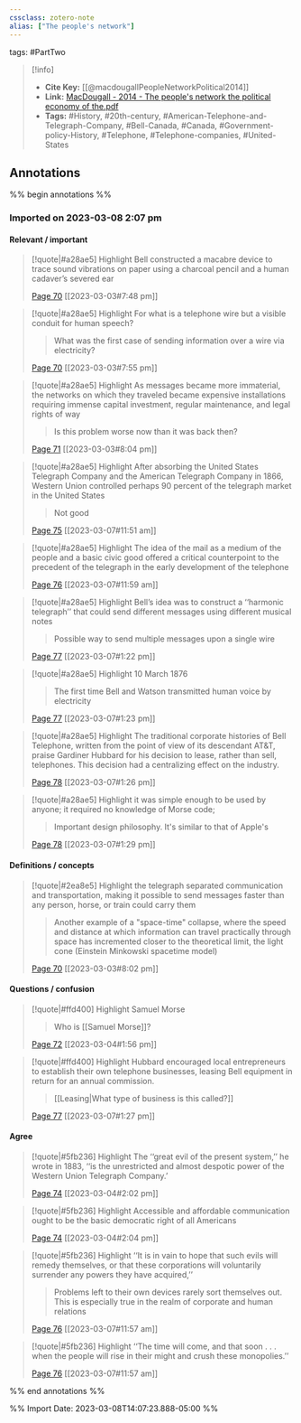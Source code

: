 ```yaml
---
cssclass: zotero-note
alias: ["The people's network"]
---
```

tags: #PartTwo 

> [!info]
> - **Cite Key:** [[@macdougallPeopleNetworkPolitical2014]]
> - **Link:** [MacDougall - 2014 - The people's network the political economy of the.pdf](file://C:\Users\willc\Zotero\storage\979XDSYZ\MacDougall%20-%202014%20-%20The%20people's%20network%20the%20political%20economy%20of%20the.pdf)
> - **Tags:** #History, #20th-century, #American-Telephone-and-Telegraph-Company, #Bell-Canada, #Canada, #Government-policy-History, #Telephone, #Telephone-companies, #United-States

## Annotations
%% begin annotations %%
### Imported on 2023-03-08 2:07 pm

#### Relevant / important

> [!quote|#a28ae5] Highlight
> Bell constructed a macabre device to trace sound vibrations on paper using a charcoal pencil and a human cadaver’s severed ear
>
> [Page 70](zotero://open-pdf/library/items/979XDSYZ?page=70) [[2023-03-03#7:48 pm]]

> [!quote|#a28ae5] Highlight
> For what is a telephone wire but a visible conduit for human speech?
>
>> What was the first case of sending information over a wire via electricity?
>
> [Page 70](zotero://open-pdf/library/items/979XDSYZ?page=70) [[2023-03-03#7:55 pm]]

> [!quote|#a28ae5] Highlight
> As messages became more immaterial, the networks on which they traveled became expensive installations requiring immense capital investment, regular maintenance, and legal rights of way
>
>> Is this problem worse now than it was back then?
>
> [Page 71](zotero://open-pdf/library/items/979XDSYZ?page=71) [[2023-03-03#8:04 pm]]

> [!quote|#a28ae5] Highlight
> After absorbing the United States Telegraph Company and the American Telegraph Company in 1866, Western Union controlled perhaps 90 percent of the telegraph market in the United States
>
>> Not good
>
> [Page 75](zotero://open-pdf/library/items/979XDSYZ?page=75) [[2023-03-07#11:51 am]]

> [!quote|#a28ae5] Highlight
> The idea of the mail as a medium of the people and a basic civic good offered a critical counterpoint to the precedent of the telegraph in the early development of the telephone
>
> [Page 76](zotero://open-pdf/library/items/979XDSYZ?page=76) [[2023-03-07#11:59 am]]

> [!quote|#a28ae5] Highlight
> Bell’s idea was to construct a ‘‘harmonic telegraph’’ that could send different messages using different musical notes
>
>> Possible way to send multiple messages upon a single wire
>
> [Page 77](zotero://open-pdf/library/items/979XDSYZ?page=77) [[2023-03-07#1:22 pm]]

> [!quote|#a28ae5] Highlight
> 10 March 1876
>
>> The first time Bell and Watson transmitted human voice by electricity
>
> [Page 77](zotero://open-pdf/library/items/979XDSYZ?page=77) [[2023-03-07#1:23 pm]]

> [!quote|#a28ae5] Highlight
> The traditional corporate histories of Bell Telephone, written from the point of view of its descendant AT&T, praise Gardiner Hubbard for his decision to lease, rather than sell, telephones. This decision had a centralizing effect on the industry.
>
> [Page 78](zotero://open-pdf/library/items/979XDSYZ?page=78) [[2023-03-07#1:26 pm]]

> [!quote|#a28ae5] Highlight
> it was simple enough to be used by anyone; it required no knowledge of Morse code;
>
>> Important design philosophy. It's similar to that of Apple's
>
> [Page 78](zotero://open-pdf/library/items/979XDSYZ?page=78) [[2023-03-07#1:29 pm]]

#### Definitions / concepts

> [!quote|#2ea8e5] Highlight
> the telegraph separated communication and transportation, making it possible to send messages faster than any person, horse, or train could carry them
>
>> Another example of a "space-time" collapse, where the speed and distance at which information can travel practically through space has incremented closer to the theoretical limit, the light cone (Einstein Minkowski spacetime model)
>
> [Page 70](zotero://open-pdf/library/items/979XDSYZ?page=70) [[2023-03-03#8:02 pm]]

#### Questions / confusion

> [!quote|#ffd400] Highlight
> Samuel Morse
>
>> Who is [[Samuel Morse]]?
>
> [Page 72](zotero://open-pdf/library/items/979XDSYZ?page=72) [[2023-03-04#1:56 pm]]

> [!quote|#ffd400] Highlight
> Hubbard encouraged local entrepreneurs to establish their own telephone businesses, leasing Bell equipment in return for an annual commission.
>
>> [[Leasing|What type of business is this called?]]
>
> [Page 77](zotero://open-pdf/library/items/979XDSYZ?page=77) [[2023-03-07#1:27 pm]]

#### Agree

> [!quote|#5fb236] Highlight
> The ‘‘great evil of the present system,’’ he wrote in 1883, ‘‘is the unrestricted and almost despotic power of the Western Union Telegraph Company.’
>
> [Page 74](zotero://open-pdf/library/items/979XDSYZ?page=74) [[2023-03-04#2:02 pm]]

> [!quote|#5fb236] Highlight
> Accessible and affordable communication ought to be the basic democratic right of all Americans
>
> [Page 74](zotero://open-pdf/library/items/979XDSYZ?page=74) [[2023-03-04#2:04 pm]]

> [!quote|#5fb236] Highlight
> ‘‘It is in vain to hope that such evils will remedy themselves, or that these corporations will voluntarily surrender any powers they have acquired,’’
>
>> Problems left to their own devices rarely sort themselves out. This is especially true in the realm of corporate and human relations
>
> [Page 76](zotero://open-pdf/library/items/979XDSYZ?page=76) [[2023-03-07#11:57 am]]

> [!quote|#5fb236] Highlight
> ‘‘The time will come, and that soon . . . when the people will rise in their might and crush these monopolies.’’
>
> [Page 76](zotero://open-pdf/library/items/979XDSYZ?page=76) [[2023-03-07#11:57 am]]


%% end annotations %%

%% Import Date: 2023-03-08T14:07:23.888-05:00 %%
